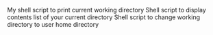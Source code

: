 My shell script to print current working directory
Shell script to display contents list of your current directory
Shell script to change working directory to user home directory
